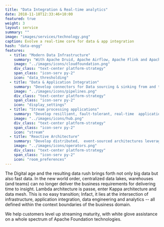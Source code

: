 ```yaml
---
title: "Data Integration & Real-time analytics"
date: 2018-11-18T12:33:46+10:00
featured: true
weight: 3
layout: service
summary: ""
image: "images/services/technology.png"
caption: Evolve a real-time core for data & app integration
hash: "data-engg"
features:
  - title: "Modern Data Infrastructure"
    summary: "With Apache Druid, Apache Airflow, Apache Flink and Apache Kafka. Support global scale deployments on public, private and hybrid cloud"
    image: "../images/icons/cloudfoundation.png"
    div_class: "text-center platform-strategy"
    span_class: "icon-serv py-2"
    icon: "data_thresholding"
  - title: "Data & Application Integration"
    summary: "Develop connectors for Data sourcing & sinking from and to heterogenous systems (SaaS APIs, Databases, CDC and more ) with multi-modal data processing"
    image: "../images/icons/pipelines.png"
    div_class: "text-center platform-strategy"
    span_class: "icon-serv py-2"
    icon: "display_settings"
  - title: "Stream processing applications"
    summary: "Develop resillient, fault-tolerant, real-time  applications to statefully process event streams"
    image: "../images/icons/hub.png"
    div_class: "text-center platform-strategy"
    span_class: "icon-serv py-2"
    icon: "stream"
  - title: "Reactive Architecture"
    summary: "Develop distributed,  event-sourced architectures leveraging CQ(R)S and event-streaming based choreography."
    image: "../images/icons/operators.png"
    div_class: "text-center platform-strategy"
    span_class: "icon-serv py-2"
    icon: "room_preferences"
---
```


The Digital age and the resulting data rush brings forth not only big data but also fast data. In the new world order, centralized data lakes, warehouses (and teams) can no longer deliver the business requirements for delivering time to insight. Lambda architecture is passe, enter Kappa architecture and data mesh. This is no easy transition; Infact, it lies at the intersection of infrastructure, application integration, data engineering and analytics -- all defined within the context boundaries of the business domain.

We help customers level up streaming maturity, with white glove assistance on a whole spectrum of Apache Foundation technologies.

<!-- - <div class="text-center platform-strategy"><h2 class="product_eng_title">Modern Data Infrastructure</h2><span class="icon-serv pb-2"><img src="../images/icons/cloudfoundation.svg" /></span> With Apache Druid, Apache Airflow, Apache Flink and Apache Kafka. Support global scale deployments on public, private and hybrid cloud</div>
- <div class="text-center platform-strategy"><h2 class="product_eng_title">Data & Application Integration</h2><span class="icon-serv pb-2"><img src="../images/icons/pipelines.svg" /></span> Develop connectors for Data sourcing & sinking from and to heterogenous systems (SaaS APIs, Databases, CDC and more ) with multi-modal data processing</div>
- <div class="text-center platform-strategy"><h2 class="product_eng_title">Stream processing applications</h2><span class="icon-serv pb-2"><img src="../images/icons/hub.svg" /></span> Develop resillient, fault-tolerant, real-time  applications to statefully process event streams</div>
- <div class="text-center platform-strategy"><h2 class="product_eng_title">Reactive Architecture</h2><span class="icon-serv pb-2"><img src="../images/icons/operators.svg" /></span> Develop distributed,  event-sourced architectures leveraging CQ(R)S and event-streaming based choreography.</div> -->
